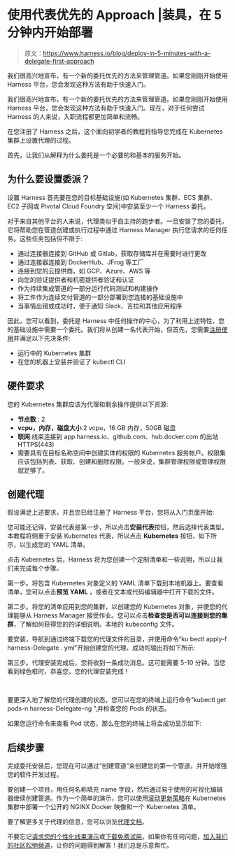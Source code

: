 # 使用代表优先的 Approach‍ |装具，在 5 分钟内开始部署

> 原文：<https://www.harness.io/blog/deploy-in-5-minutes-with-a-delegate-first-approach>

我们很高兴地宣布，有一个新的委托优先的方法来管理管道。如果您刚刚开始使用 Harness 平台，您会发现这种方法有助于快速入门。

我们很高兴地宣布，有一个新的委托优先的方法来管理管道。如果您刚刚开始使用 Harness 平台，您会发现这种方法有助于快速入门。现在，对于任何尝试 Harness 的人来说，入职流程都更加简单和流畅。

在您注册了 Harness 之后，这个面向初学者的教程将指导您完成在 Kubernetes 集群上设置代理的过程。

首先，让我们从解释为什么委托是一个必要的和基本的服务开始。

## 为什么要设置委派？

设置 Harness 首先要在您的目标基础设施(如 Kubernetes 集群、ECS 集群、EC2 子网或 Pivotal Cloud Foundry 空间)中安装至少一个 Harness 委托。

对于来自其他平台的人来说，代理类似于自主持的跑步者。一旦安装了您的委托，它将帮助您在管道创建或执行过程中通过 Harness Manager 执行您请求的任何任务。这些任务包括但不限于:

*   通过连接器连接到 GitHub 或 Gitlab，获取存储库并在需要时进行更改
*   通过连接器连接到 DockerHub、JFrog 等工厂
*   连接到您的云提供商，如 GCP、Azure、AWS 等
*   向您的验证提供者和机密提供者验证和认证
*   作为持续集成管道的一部分运行代码测试和构建操作
*   将工件作为连续交付管道的一部分部署到您连接的基础设施中
*   当事情出错或成功时，便于通知 Slack、吉拉和其他应用程序

因此，您可以看到，委托是 Harness 中任何操作的中心，为了利用上述特性，您的基础设施中需要一个委托。我们将从创建一名代表开始，但首先，您需要[注册使用](https://app.harness.io/auth/#/signup)并满足以下先决条件:

*   运行中的 Kubernetes 集群
*   在您的机器上安装并验证了 kubectl CLI

## 硬件要求

您的 Kubernetes 集群应该为代理和剩余操作提供以下资源:

*   **节点数** : 2
*   **vcpu，内存，磁盘大小**:2 vcpu，16 GB 内存，50GB 磁盘
*   **联网**:线束连接到 app.harness.io、github.com、hub.docker.com 的出站 HTTPS(443)
*   需要具有在目标名称空间中创建实体的权限的 Kubernetes 服务帐户。权限集应该包括列表、获取、创建和删除权限。一般来说，集群管理权限或管理权限就足够了。

## 创建代理

假设满足上述要求，并且您已经注册了 Harness 平台，您将从入门页面开始:

您可能还记得，安装代表是第一步，所以点击**安装代表**按钮，然后选择代表类型。本教程将侧重于安装 Kubernetes 代表，所以点击 **Kubernetes** 按钮，如下所示，以生成您的 YAML 清单。

点击 Kubernetes 后，Harness 将为您创建一个定制清单和一些说明，所以让我们来完成每个步骤。

第一步。将包含 Kubernetes 对象定义的 YAML 清单下载到本地机器上。要查看清单，您可以点击**预览 YAML** ，或者在文本或代码编辑器中打开下载的文件。

第二步。将您的清单应用到您的集群，以创建您的 Kubernetes 对象，并使您的代理能够从 Harness Manager 接受作业。您可以点击**检查您是否可以连接到您的集群**，了解如何获得您的的详细说明。本地的 kubeconfig 文件。

要安装，导航到通过终端下载您的代理文件的目录，并使用命令“ku bectl apply-f harness-Delegate . yml”开始创建您的代理。成功的输出将如下所示:

第三步。代理安装完成后，您将收到一条成功消息。这可能需要 5-10 分钟。当您看到绿色框时，恭喜您，您的代理安装完成！

‍

要更深入地了解您的代理创建的状态，您可以在您的终端上运行命令“kubectl get pods-n harness-Delegate-ng ”,并检查您的 Pods 的状态。

如果您运行命令来查看 Pod 状态，那么在您的终端上将会成功显示如下:

## 后续步骤

完成委托安装后，您现在可以通过“创建管道”来创建您的第一个管道，并开始增强您的软件开发过程。

要创建一个项目，用任何名称填充 name 字段，然后通过易于使用的可视化编辑器继续创建管道。作为一个简单的演示，您可以使用[滚动更新策略](https://docs.harness.io/article/xsla71qg8t)在 Kubernetes 集群中部署一个公开的 NGINX Docker 映像和一个 Kubernetes 清单。

要了解更多关于代理的信息，您可以浏览[代理文档](https://docs.harness.io/article/2k7lnc7lvl-delegates-overview)。

不要忘记[请求您的个性化线束演示](https://harness.io/demo/)或[下载免费试用](https://app.harness.io/auth/#/signup/?module=cd)。如果你有任何问题，[加入我们的社区松弛频道](https://join.slack.com/t/harnesscommunity/shared_invite/zt-1fpgkrr4j-0fEENRq7Ekg8ytD7Sz3WsQ)，让你的问题得到解答！我们总是乐意帮忙。